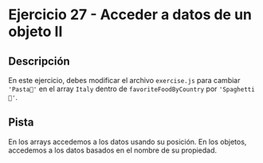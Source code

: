 # Ejercicio 27 - Acceder a datos de un objeto II

## Descripción

En este ejercicio, debes modificar el archivo `exercise.js` para cambiar `'Pasta🍝'` en el array `Italy` dentro de `favoriteFoodByCountry` por `'Spaghetti🍝'`.

## Pista

En los arrays accedemos a los datos usando su posición. En los objetos, accedemos a los datos basados en el nombre de su propiedad.
